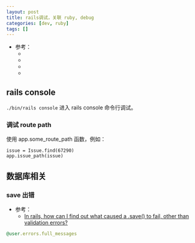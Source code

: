 ```yaml
---
layout: post
title: rails调试，关联 ruby, debug
categories: [dev, ruby]
tags: []
---
```


* 参考： 
  * []()
  * []()
  * []()
  * []()

## rails console

`./bin/rails console` 进入 rails console 命令行调试。

### 调试 route path

使用 app.some_route_path 函数，例如：

~~~
issue = Issue.find(67290)
app.issue_path(issue)
~~~


## 数据库相关


### save 出错

* 参考： 
  * [In rails, how can I find out what caused a .save() to fail, other than validation errors?](https://stackoverflow.com/questions/4714001/in-rails-how-can-i-find-out-what-caused-a-save-to-fail-other-than-validatio)

~~~ruby
@user.errors.full_messages
~~~




